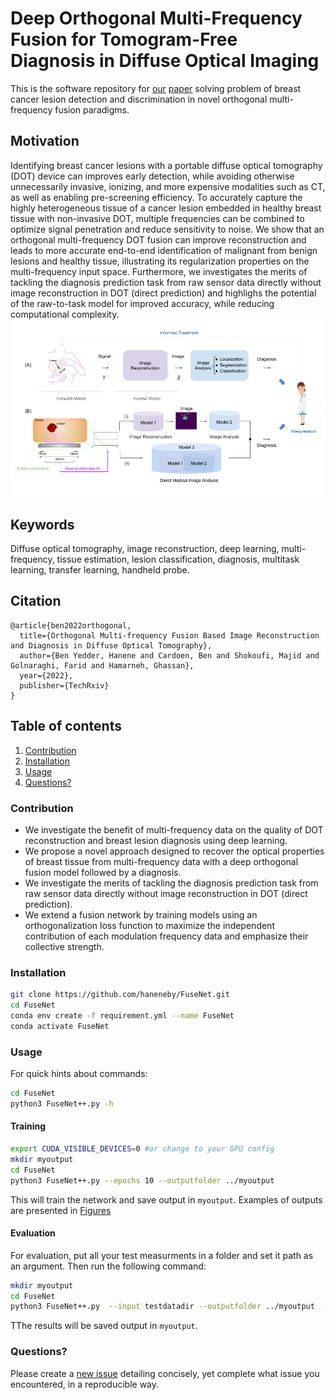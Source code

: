 # Deep Orthogonal Multi-Frequency Fusion for Tomogram-Free Diagnosis in Diffuse Optical Imaging
This is the software repository for [our](https://www2.cs.sfu.ca/~hamarneh/ecopy/techrxiv_21574533.pdf) [paper](#cite) solving problem of breast cancer lesion detection and discrimination in novel orthogonal multi-frequency fusion paradigms.
## Motivation
Identifying breast cancer lesions with a portable diffuse optical tomography (DOT) device can improves early detection, while avoiding otherwise unnecessarily invasive, ionizing, and more expensive modalities such as CT, as well as enabling pre-screening efficiency. 
To accurately capture the highly heterogeneous tissue of a cancer lesion embedded in healthy breast tissue with non-invasive DOT, multiple frequencies can be combined to optimize signal penetration and reduce sensitivity to noise.
We show that an orthogonal multi-frequency DOT fusion can improve reconstruction and leads to more accurate end-to-end identification of malignant from benign lesions and healthy tissue, illustrating its regularization properties on the multi-frequency input space. Furthermore, we investigates the merits of tackling the diagnosis prediction task from raw sensor data directly without image reconstruction in DOT (direct prediction) and highlighs the potential of the raw-to-task model for improved accuracy, while reducing computational complexity.
![Fig1_TMI2](Images/Fig1_TMI2.png)
## Keywords
Diffuse optical tomography, image reconstruction, deep learning, multi-frequency, tissue estimation, lesion classification, diagnosis, multitask learning, transfer learning, handheld probe.
## Citation
<a name="Cite"></a>
```bibtext
@article{ben2022orthogonal,
  title={Orthogonal Multi-frequency Fusion Based Image Reconstruction and Diagnosis in Diffuse Optical Tomography},
  author={Ben Yedder, Hanene and Cardoen, Ben and Shokoufi, Majid and Golnaraghi, Farid and Hamarneh, Ghassan},
  year={2022},
  publisher={TechRxiv}
}
```

## Table of contents
1. [Contribution](#contribution)
2. [Installation](#install)
3. [Usage](#usage)
4. [Questions?](#faq)

### Contribution
<a name="contribution"></a>
- We investigate the benefit of multi-frequency data on the quality of DOT reconstruction and breast lesion diagnosis using deep learning.
- We propose a novel approach designed to recover the optical properties of breast tissue from multi-frequency data with a deep orthogonal fusion model followed by a diagnosis.
- We investigate the merits of tackling the diagnosis prediction task from raw sensor data directly without image reconstruction in DOT (direct prediction).
-  We extend a fusion network by training models using an orthogonalization loss function to maximize the independent contribution of each modulation frequency data and
emphasize their collective strength. 
### Installation
<a name="install"></a>

```bash
git clone https://github.com/haneneby/FuseNet.git  
cd FuseNet
conda env create -f requirement.yml --name FuseNet
conda activate FuseNet
```
### Usage
<a name="Usage"></a>
For quick hints about commands:
```bash
cd FuseNet
python3 FuseNet++.py -h
```

#### Training
<a name="Training"></a>
```bash
export CUDA_VISIBLE_DEVICES=0 #or change to your GPU config
mkdir myoutput
cd FuseNet
python3 FuseNet++.py --epochs 10 --outputfolder ../myoutput
```
This will train the network and save output in `myoutput`.
Examples of outputs are presented in [Figures](FuseNet/Figures) 
<!--![images/reconst](FuseNet/Images/test_generated_image-19.png?=100x100)-->
#### Evaluation
For evaluation, put all your test measurments in a folder and set it path as an argument. Then run the following command:

<a name="Evaluation"></a>
```bash
mkdir myoutput
cd FuseNet
python3 FuseNet++.py  --input testdatadir --outputfolder ../myoutput  --mode test
```
TThe results will be saved output in `myoutput`.
### Questions?
<a name="faq"></a>
Please create a [new issue](https://github.com/haneneby/FuseNet/issues/new/choose)  detailing concisely, yet complete what issue you encountered, in a reproducible way.

